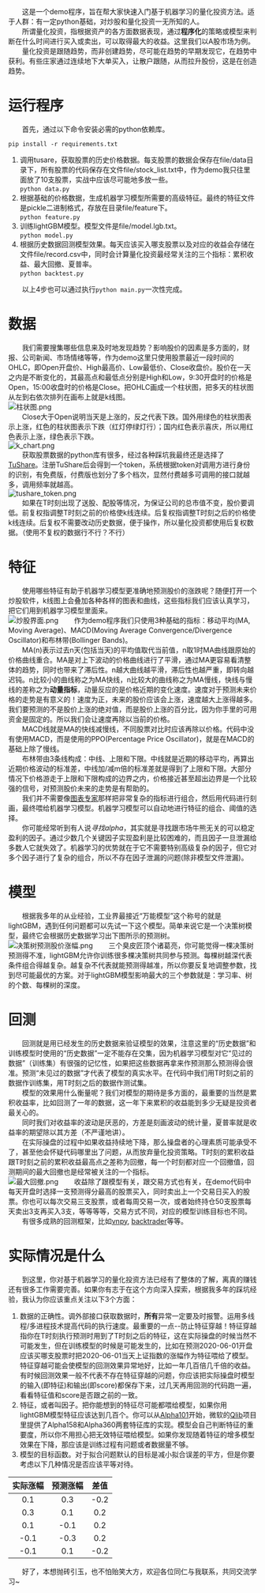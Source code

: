 &#8195;&#8195;这是一个demo程序，旨在帮大家快速入门基于机器学习的量化投资方法。适于人群：有一定python基础，对炒股和量化投资一无所知的人。  
&#8195;&#8195;所谓量化投资，指根据资产的各方面数据表现，通过<b>程序化</b>的策略或模型来判断在什么时间进行买入或卖出，可以取得最大的收益。这里我们以A股市场为例。
&#8195;&#8195;量化投资是跟随趋势，而非创建趋势，尽可能在趋势的早期发现它，在趋势中获利。有些庄家通过连续地下大单买入，让散户跟随，从而拉升股份，这是在创造趋势。
# 运行程序
&#8195;&#8195;首先，通过以下命令安装必需的python依赖库。
```shell
pip install -r requirements.txt
```
1. 调用tusare，获取股票的历史价格数据。每支股票的数据会保存在file/data目录下，所有股票的代码保存在文件file/stock_list.txt中，作为demo我只往里面放了10支股票，实战中应该尽可能地多放一些。  
   `python data.py`
2. 根据基础的价格数据，生成机器学习模型所需要的高级特征。最终的特征文件是pickle二进制格式，存放在目录file/feature下。  
   `python feature.py`
3. 训练lightGBM模型。模型文件是file/model.lgb.txt。  
   `python model.py`
4. 根据历史数据回测模型效果。每天应该买入哪支股票以及对应的收益会存储在文件file/record.csv中，同时会计算量化投资最经常关注的三个指标：累积收益、最大回撤、夏普率。  
   `python backtest.py`

&#8195;&#8195;以上4步也可以通过执行`python main.py`一次性完成。
# 数据
&#8195;&#8195;我们需要搜集哪些信息来及时地发现趋势？影响股价的因素是多方面的，财报、公司新闻、市场情绪等等，作为demo这里只使用股票最近一段时间的OHLC，即Open开盘价、High最高价、Low最低价、Close收盘价。股价在一天之内是不断变化的，其最高点和最低点分别是High和Low，9:30开盘时的价格是Open，15:00收盘时的价格是Close。把OHLC画成一个柱状图，把多天的柱状图从左到右依次排列在画布上就是k线图。  
![柱状图.png](img/柱状图.png)  
&#8195;&#8195;Close大于Open说明当天是上涨的，反之代表下跌。国外用绿色的柱状图表示上涨，红色的柱状图表示下跌（红灯停绿灯行）；国内红色表示喜庆，所以用红色表示上涨，绿色表示下跌。  
![k_chart.png](img/k_chart.png)  
&#8195;&#8195;获取股票数据的python库有很多，经过各种踩坑我最终还是选择了<a href=https://tushare.pro>TuShare</a>。注册TuShare后会得到一个token，系统根据token对调用方进行身份的识别，有免费版，付费版也划分了多个档次，显然付费越多可调用的接口就越多，调用频率就越高。  
![tushare_token.png](img/tushare_token.png)  
&#8195;&#8195;如果在T时刻出现了送股、配股等情况，为保证公司的总市值不变，股价要调低。前复权指调整T时刻之前的价格使k线连续。后复权指调整T时刻之后的价格使k线连续。后复权不需要改动历史数据，便于操作，所以量化投资都使用后复权数据。（使用不复权的数据行不行？不行）
# 特征
&#8195;&#8195;使用哪些特征有助于机器学习模型更准确地预测股价的涨跌呢？随便打开一个炒股软件，k线图上会叠加各种各样的图表和曲线，这些指标我们应该认真学习，把它们用到机器学习模型里面来。  
![炒股界面.png](img/炒股界面.png)
&#8195;&#8195;作为demo程序我们只使用3种基础的指标：移动平均(MA, Moving Average)、MACD(Moving Average Convergence/Divergence Oscillator)和布林带(Bollinger Bands)。  
&#8195;&#8195;MA(n)表示过去n天(包括当天)的平均值取代当前值，n取1时MA曲线跟原始的价格曲线重合。MA是对上下波动的价格曲线进行了平滑，通过MA更容易看清整体的趋势，同时也带来了滞后性。n越大曲线越平滑，滞后性也越严重，即转向越迟钝。n比较小的曲线称之为MA快线，n比较大的曲线称之为MA慢线，快线与慢线的差称之为<b>动量指标</b>，动量反应的是价格近期的变化速度。速度对于预测未来价格的走势是有意义的！速度为正，未来的股价应该会上涨，速度越大上涨得越多。我们要预测的不是股价上涨的绝对值，而是股价上涨的百分比，因为你手里的可用资金是固定的。所以我们会让速度再除以当前的价格。  
&#8195;&#8195;MACD线就是MA的快线减慢线，不同股票对比时应该再除以价格。代码中没有使用MACD，而是使用的PPO(Percentage Price Oscillator)，就是在MACD的基础上除了慢线。  
&#8195;&#8195;布林带由3条线构成：中线、上限和下限。中线就是近期的移动平均，再算出近期价格波动的标准差，中线加/减m倍的标准差就是得到了上限和下限。大部分情况下价格游走于上限和下限构成的边界之内，价格接近甚至超出边界是一个比较强的信号，对预测股价未来的走势是有帮助的。   
&#8195;&#8195;我们并不需要像<a href="https://baike.baidu.com/item/%E5%9B%BE%E8%A1%A8%E4%B8%93%E5%AE%B6/7171011">图表专家</a>那样把非常复杂的指标进行组合，然后用代码进行刻画，最终喂给机器学习模型。机器学习模型可以自动地进行特征的组合、阈值的选择。    
&#8195;&#8195;你可能经常听到有人说<i>寻找alpha</i>，其实就是寻找跟市场牛熊无关的可以稳定盈利的因子。通过少数几个关键因子实现盈利是比较困难的，而且因子一旦泄漏给多数人它就失效了。机器学习的优势就在于它不需要特别高级复杂的因子，但它对多个因子进行了复杂的组合，所以不存在因子泄漏的问题(除非模型文件泄漏)。
# 模型
&#8195;&#8195;根据我多年的从业经验，工业界最接近“万能模型”这个称号的就是lightGBM，遇到任何问题都可以先试一下这个模型。简单来说它是一个决策树模型，最终它会根据历史数据学习出下图所示的预测树。  
![决策树预测股价涨幅.png](img/决策树预测股价涨幅.png)
&#8195;&#8195;三个臭皮匠顶个诸葛亮，你可能觉得一棵决策树预测得不准，lightGBM允许你训练很多棵决策树共同参与预测。每棵树越深代表条件组合得越复杂。越复杂不代表就能预测得越准，所以你要反复地调整参数，找到尽可能最优的方案。对于lightGBM模型影响最大的三个参数就是：学习率、树的个数、每棵树的深度。
# 回测
&#8195;&#8195;回测就是用已经发生的历史数据来验证模型的效果，注意这里的“历史数据”和训练模型时使用的“历史数据”一定不能存在交集，因为机器学习模型对它“见过的数据”（训练集）有很强的记忆性，如果把这些数据再拿来作预测那么预测得会很准。预测“未见过的数据”才代表了模型的真实水平。在代码中我们用T时刻之前的数据作训练集，用T时刻之后的数据作测试集。    
&#8195;&#8195;模型的效果用什么衡量呢？我们对模型的期待是多方面的，最重要的当然是累积收益率，比如回测了一年的数据，这一年下来累积的收益能到多少无疑是投资者最关心的。  
&#8195;&#8195;同时我们对收益率的波动是厌恶的，方差是刻画波动的统计量，夏普率就是收益率的期望除以其方差（不严谨地讲）。  
&#8195;&#8195;在实际操盘的过程中如果收益持续地下降，那么操盘者的心理素质可能承受不了，甚至他会怀疑代码哪里出了问题，从而放弃量化投资策略。T时刻的累积收益跟T时刻之前的累积收益最高点之差称为回撤，每一个时刻都对应一个回撤值，回测期间的最大回撤也是经常被关注的一个指标。  
![最大回撤.png](img/最大回撤.png)
&#8195;&#8195;收益除了跟模型有关，跟交易方式也有关，在demo代码中每天开盘时选择一支预测得分最高的股票买入，同时卖出上一个交易日买入的股票。你也可以每次交易三支股票，或者每周交易一次，或者始终持仓50支股票每天卖出3支再买入3支，等等等等，交易方式不同，对应的模型训练目标也不同。  
&#8195;&#8195;有很多成熟的回测框架，比如<a href="https://www.vnpy.com/">vnpy</a>, <a href="https://www.backtrader.com/">backtrader</a>等等。
# 实际情况是什么
&#8195;&#8195;到这里，你对基于机器学习的量化投资方法已经有了整体的了解，离真的赚钱还有很多工作需要完善。如果你有志于在这个方向深入探索，根据我多年的踩坑经验，我认为你应该重点关注以下3个方面：  
1. 数据的正确性。调外部接口获取数据时，<b>所有</b>异常一定要及时报警。运用多线程/多进程技术提高代码的执行速度。最重要的一点--防止特征穿越！特征穿越指你在T时刻执行预测时用到了T时刻之后的特征，这在实际操盘的时候当然不可能发生，但在训练模型的时候是可能发生的，比如在预测2020-06-01开盘应该买哪支股票时把2020-06-01当天上证指数的涨幅作为特征喂给了模型。特征穿越可能会使模型的回测效果异常地好，比如一年几百倍几千倍的收益。有时候回测效果一般不代表不存在特征穿越的问题，你应该把实际操盘时模型的输入(即特征)和输出(即score)都保存下来，过几天再用回测的代码跑一遍，看看特征值和score是否跟之前的一致。  
2. 特征，或者叫因子。把你能想到的特征尽可能都喂给模型，如果你用lightGBM模型特征应该达到几百个。你可以从<a href="https://arxiv.org/ftp/arxiv/papers/1601/1601.00991.pdf">Alpha101</a>开始，微软的<a href="https://qlib.readthedocs.io/en/latest/index.html">Qlib</a>项目里提供了Alpha158和Alpha360两套特征库的实现。模型会自己判断特征的重要度，所以你不用担心把无效特征喂给模型。如果你发现随着特征的增多模型效果在下降，那应该是训练过程有问题或者数据量不够。
3. 模型的目标函数。对于拟合问题默认的目标是减小拟合误差的平方，但是你要考虑以下几种情况是否应该平等对待。  

|实际涨幅|预测涨幅|差值|
|:--:|:--:|:--:|
|0.1|0.3|-0.2|
|0.3|0.1|0.2|
|0.1|-0.1|0.2|
|-0.1|-0.3|0.2|
|-0.1|0.1|-0.2|  

&#8195;&#8195;好了，本想抛砖引玉，也不怕贻笑大方，欢迎各位同仁与我联系，共同交流学习~